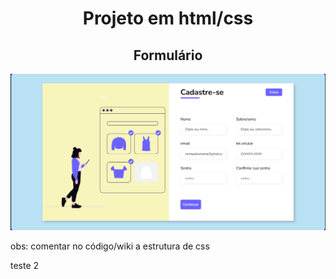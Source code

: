<h1 align=center>Projeto em html/css </h1>


<h2 align=center>Formulário</h2>

<div align=center>
    <img src="/formularios/cadastro-paginteira/assets/img/resultado-pc.png" alt="resultado-pc">
</div>


obs: comentar no código/wiki a estrutura de css

teste
2
